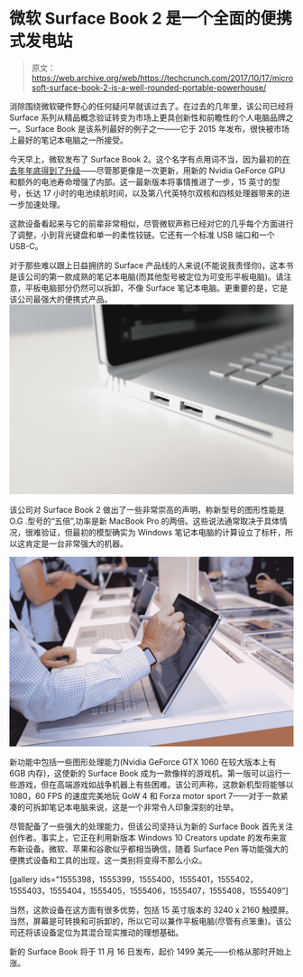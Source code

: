 # 微软 Surface Book 2 是一个全面的便携式发电站

> 原文：<https://web.archive.org/web/https://techcrunch.com/2017/10/17/microsoft-surface-book-2-is-a-well-rounded-portable-powerhouse/>

消除围绕微软硬件野心的任何疑问早就该过去了。在过去的几年里，该公司已经将 Surface 系列从精品概念验证转变为市场上更具创新性和前瞻性的个人电脑品牌之一。Surface Book 是该系列最好的例子之一——它于 2015 年发布，很快被市场上最好的笔记本电脑之一所接受。

今天早上，微软发布了 Surface Book 2。这个名字有点用词不当，因为最初的[在去年年底得到了升级](https://web.archive.org/web/20230307142250/https://techcrunch.com/2016/10/26/surface-book/)——尽管那更像是一次更新，用新的 Nvidia GeForce GPU 和额外的电池寿命增强了内部。这一最新版本将事情推进了一步，15 英寸的型号，长达 17 小时的电池续航时间，以及第八代英特尔双核和四核处理器带来的进一步加速处理。

这款设备看起来与它的前辈非常相似，尽管微软声称已经对它的几乎每个方面进行了调整，小到背光键盘和单一的柔性铰链。它还有一个标准 USB 端口和一个 USB-C。

对于那些难以跟上日益拥挤的 Surface 产品线的人来说(不能说我责怪你)，这本书是该公司的第一款成熟的笔记本电脑(而其他型号被定位为可变形平板电脑)。请注意，平板电脑部分仍然可以拆卸，不像 Surface 笔记本电脑。更重要的是，它是该公司最强大的便携式产品。 ![](img/47bdb71e97298e9ff7b615c9a3b8650c.png)

该公司对 Surface Book 2 做出了一些非常崇高的声明，称新型号的图形性能是 O.G .型号的“五倍”,功率是新 MacBook Pro 的两倍。这些说法通常取决于具体情况，很难验证，但最初的模型确实为 Windows 笔记本电脑的计算设立了标杆，所以这肯定是一台非常强大的机器。

![](img/6163cddbfc31ffbba76da919594f90a4.png)

新功能中包括一些图形处理能力(Nvidia GeForce GTX 1060 在较大版本上有 6GB 内存)，这使新的 Surface Book 成为一款像样的游戏机。第一版可以运行一些游戏，但在高端游戏如战争机器上有些困难。该公司声称，这款新机型将能够以 1080，60 FPS 的速度完美地玩 GoW 4 和 Forza motor sport 7——对于一款紧凑的可拆卸笔记本电脑来说，这是一个非常令人印象深刻的壮举。

尽管配备了一些强大的处理能力，但该公司坚持认为新的 Surface Book 首先关注创作者。事实上，它正在利用新版本 Windows 10 Creators update 的发布来宣布新设备。微软、苹果和谷歌似乎都相当确信，随着 Surface Pen 等功能强大的便携式设备和工具的出现，这一类别将变得不那么小众。

[gallery ids="1555398，1555399，1555400，1555401，1555402，1555403，1555404，1555405，1555406，1555407，1555408，1555409"]

当然，这款设备在这方面有很多优势，包括 15 英寸版本的 3240 x 2160 触摸屏。当然，屏幕是可转换和可拆卸的，所以它可以兼作平板电脑(尽管有点笨重)。该公司还将该设备定位为其混合现实推动的理想基础。

新的 Surface Book 将于 11 月 16 日发布，起价 1499 美元——价格从那时开始上涨。